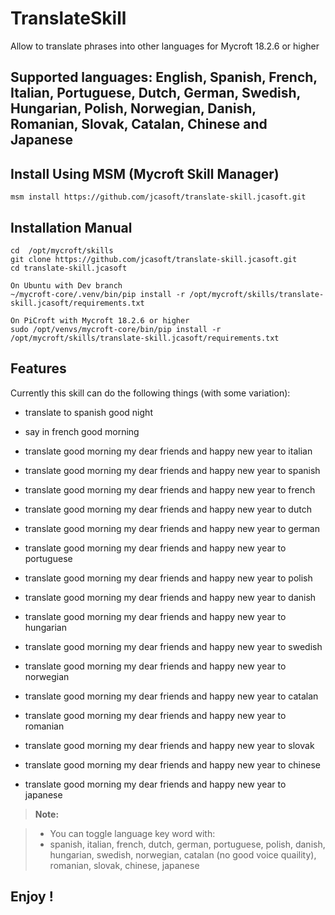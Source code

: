 **TranslateSkill**
===================

Allow to translate phrases into other languages for Mycroft 18.2.6 or higher

Supported languages:
English, Spanish, French, Italian, Portuguese, Dutch, German, Swedish, Hungarian, Polish, Norwegian, Danish, Romanian, Slovak, Catalan, Chinese and Japanese
----------


Install Using MSM (Mycroft Skill Manager) 
-------------------

    msm install https://github.com/jcasoft/translate-skill.jcasoft.git


Installation Manual
-------------------

    cd  /opt/mycroft/skills
    git clone https://github.com/jcasoft/translate-skill.jcasoft.git
    cd translate-skill.jcasoft

    On Ubuntu with Dev branch
    ~/mycroft-core/.venv/bin/pip install -r /opt/mycroft/skills/translate-skill.jcasoft/requirements.txt

    On PiCroft with Mycroft 18.2.6 or higher
    sudo /opt/venvs/mycroft-core/bin/pip install -r /opt/mycroft/skills/translate-skill.jcasoft/requirements.txt


Features
--------------------

Currently this skill can do the following things (with some variation):

- translate to spanish good night
- say in french good morning

- translate good morning my dear friends and happy new year to italian
- translate good morning my dear friends and happy new year to spanish
- translate good morning my dear friends and happy new year to french
- translate good morning my dear friends and happy new year to dutch
- translate good morning my dear friends and happy new year to german
- translate good morning my dear friends and happy new year to portuguese
- translate good morning my dear friends and happy new year to polish
- translate good morning my dear friends and happy new year to danish
- translate good morning my dear friends and happy new year to hungarian
- translate good morning my dear friends and happy new year to swedish
- translate good morning my dear friends and happy new year to norwegian
- translate good morning my dear friends and happy new year to catalan
- translate good morning my dear friends and happy new year to romanian
- translate good morning my dear friends and happy new year to slovak
- translate good morning my dear friends and happy new year to chinese
- translate good morning my dear friends and happy new year to japanese

> **Note:**

> - You can toggle language key word with:
> - spanish, italian, french, dutch, german, portuguese, polish, danish, hungarian, swedish, norwegian, catalan (no good voice quaility), romanian, slovak, chinese, japanese



**Enjoy !**
--------
